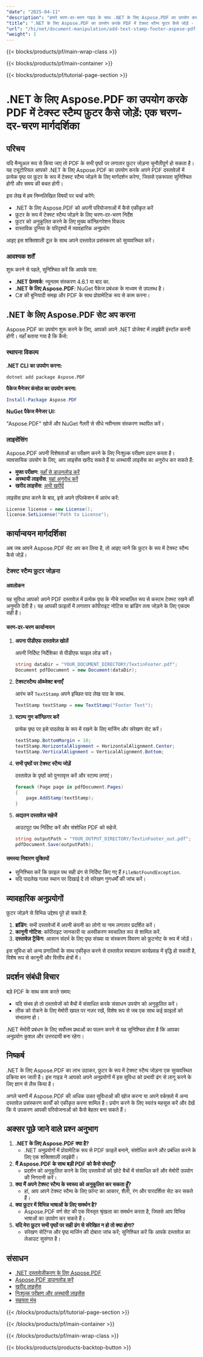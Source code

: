 ```yaml
---
"date": "2025-04-11"
"description": "हमारे चरण-दर-चरण गाइड के साथ .NET के लिए Aspose.PDF का उपयोग करके अपने PDF दस्तावेज़ों के प्रत्येक पृष्ठ पर टेक्स्ट स्टैम्प फ़ुटर जोड़ना सीखें। दस्तावेज़ प्रसंस्करण को कुशलतापूर्वक सरल बनाएँ।"
"title": ".NET के लिए Aspose.PDF का उपयोग करके PDF में टेक्स्ट स्टैम्प फूटर कैसे जोड़ें - एक चरण-दर-चरण मार्गदर्शिका"
"url": "/hi/net/document-manipulation/add-text-stamp-footer-aspose-pdf-net/"
"weight": 1
---
```


{{< blocks/products/pf/main-wrap-class >}}

{{< blocks/products/pf/main-container >}}

{{< blocks/products/pf/tutorial-page-section >}}


# .NET के लिए Aspose.PDF का उपयोग करके PDF में टेक्स्ट स्टैम्प फ़ुटर कैसे जोड़ें: एक चरण-दर-चरण मार्गदर्शिका

## परिचय

यदि मैन्युअल रूप से किया जाए तो PDF के सभी पृष्ठों पर लगातार फ़ुटर जोड़ना चुनौतीपूर्ण हो सकता है। यह ट्यूटोरियल आपको .NET के लिए Aspose.PDF का उपयोग करके अपने PDF दस्तावेज़ों में प्रत्येक पृष्ठ पर फ़ुटर के रूप में टेक्स्ट स्टैम्प जोड़ने के लिए मार्गदर्शन करेगा, जिससे एकरूपता सुनिश्चित होगी और समय की बचत होगी।

इस लेख में हम निम्नलिखित विषयों पर चर्चा करेंगे:
- .NET के लिए Aspose.PDF को अपनी परियोजनाओं में कैसे एकीकृत करें
- फ़ुटर के रूप में टेक्स्ट स्टैम्प जोड़ने के लिए चरण-दर-चरण निर्देश
- फ़ुटर को अनुकूलित करने के लिए मुख्य कॉन्फ़िगरेशन विकल्प
- वास्तविक दुनिया के परिदृश्यों में व्यावहारिक अनुप्रयोग

आइए इस शक्तिशाली टूल के साथ अपने दस्तावेज़ प्रसंस्करण को सुव्यवस्थित करें।

### आवश्यक शर्तें

शुरू करने से पहले, सुनिश्चित करें कि आपके पास:
- **.NET फ्रेमवर्क**: न्यूनतम संस्करण 4.6.1 या बाद का.
- **.NET के लिए Aspose.PDF**: NuGet पैकेज प्रबंधक के माध्यम से उपलब्ध है।
- C# की बुनियादी समझ और PDF के साथ प्रोग्रामेटिक रूप से काम करना।

## .NET के लिए Aspose.PDF सेट अप करना

Aspose.PDF का उपयोग शुरू करने के लिए, आपको अपने .NET प्रोजेक्ट में लाइब्रेरी इंस्टॉल करनी होगी। यहाँ बताया गया है कि कैसे:

### स्थापना विकल्प

**.NET CLI का उपयोग करना:**

```bash
dotnet add package Aspose.PDF
```

**पैकेज मैनेजर कंसोल का उपयोग करना:**

```powershell
Install-Package Aspose.PDF
```

**NuGet पैकेज मैनेजर UI:**

"Aspose.PDF" खोजें और NuGet गैलरी से सीधे नवीनतम संस्करण स्थापित करें।

### लाइसेंसिंग

Aspose.PDF अपनी विशेषताओं का परीक्षण करने के लिए निःशुल्क परीक्षण प्रदान करता है। व्यावसायिक उपयोग के लिए, आप लाइसेंस खरीद सकते हैं या अस्थायी लाइसेंस का अनुरोध कर सकते हैं:

- **मुफ्त परीक्षण**: [यहाँ से डाउनलोड करें](https://releases.aspose.com/pdf/net/)
- **अस्थायी लाइसेंस**: [यहां अनुरोध करें](https://purchase.aspose.com/temporary-license/)
- **खरीद लाइसेंस**: [अभी खरीदें](https://purchase.aspose.com/buy)

लाइसेंस प्राप्त करने के बाद, इसे अपने एप्लिकेशन में आरंभ करें:

```csharp
License license = new License();
license.SetLicense("Path to License");
```

## कार्यान्वयन मार्गदर्शिका

अब जब आपने Aspose.PDF सेट अप कर लिया है, तो आइए जानें कि फ़ुटर के रूप में टेक्स्ट स्टैम्प कैसे जोड़ें।

### टेक्स्ट स्टैम्प फ़ुटर जोड़ना

#### अवलोकन

यह सुविधा आपको अपने PDF दस्तावेज़ में प्रत्येक पृष्ठ के नीचे स्वचालित रूप से कस्टम टेक्स्ट रखने की अनुमति देती है। यह आपकी फ़ाइलों में लगातार कॉपीराइट नोटिस या ब्रांडिंग तत्व जोड़ने के लिए एकदम सही है।

#### चरण-दर-चरण कार्यान्वयन

1. **अपना पीडीएफ दस्तावेज़ खोलें**
   
   अपनी निर्दिष्ट निर्देशिका से पीडीएफ फाइल लोड करें।
   
   ```csharp
   string dataDir = "YOUR_DOCUMENT_DIRECTORY/TextinFooter.pdf";
   Document pdfDocument = new Document(dataDir);
   ```

2. **टेक्स्टस्टैम्प ऑब्जेक्ट बनाएँ**
   
   आरंभ करें `TextStamp` अपने इच्छित पाद लेख पाठ के साथ.
   
   ```csharp
   TextStamp textStamp = new TextStamp("Footer Text");
   ```

3. **स्टाम्प गुण कॉन्फ़िगर करें**
   
   प्रत्येक पृष्ठ पर इसे पादलेख के रूप में रखने के लिए मार्जिन और संरेखण सेट करें।
   
   ```csharp
   textStamp.BottomMargin = 10;
   textStamp.HorizontalAlignment = HorizontalAlignment.Center;
   textStamp.VerticalAlignment = VerticalAlignment.Bottom;
   ```

4. **सभी पृष्ठों पर टेक्स्ट स्टैम्प जोड़ें**
   
   दस्तावेज़ के पृष्ठों को पुनरावृत्त करें और स्टाम्प लगाएं।
   
   ```csharp
   foreach (Page page in pdfDocument.Pages)
   {
       page.AddStamp(textStamp);
   }
   ```

5. **अद्यतन दस्तावेज़ सहेजें**
   
   आउटपुट पथ निर्दिष्ट करें और संशोधित PDF को सहेजें.
   
   ```csharp
   string outputPath = "YOUR_OUTPUT_DIRECTORY/TextinFooter_out.pdf";
   pdfDocument.Save(outputPath);
   ```

#### समस्या निवारण युक्तियों

- सुनिश्चित करें कि फ़ाइल पथ सही ढंग से निर्दिष्ट किए गए हैं `FileNotFoundException`.
- यदि पादलेख गलत स्थान पर दिखाई दे तो संरेखण गुणधर्मों की जांच करें।

## व्यावहारिक अनुप्रयोगों

फ़ुटर जोड़ने से विभिन्न उद्देश्य पूरे हो सकते हैं:

1. **ब्रांडिंग**: सभी दस्तावेजों में अपनी कंपनी का लोगो या नाम लगातार प्रदर्शित करें।
2. **कानूनी नोटिस**: कॉपीराइट जानकारी या अस्वीकरण स्वचालित रूप से शामिल करें.
3. **दस्तावेज़ ट्रैकिंग**: आसान संदर्भ के लिए पृष्ठ संख्या या संस्करण विवरण को फ़ुटनोट के रूप में जोड़ें।

इस सुविधा को अन्य प्रणालियों के साथ एकीकृत करने से दस्तावेज़ स्वचालन कार्यप्रवाह में वृद्धि हो सकती है, विशेष रूप से कानूनी और वित्तीय क्षेत्रों में।

## प्रदर्शन संबंधी विचार

बड़े PDF के साथ काम करते समय:
- यदि संभव हो तो दस्तावेजों को बैचों में संसाधित करके संसाधन उपयोग को अनुकूलित करें।
- लीक को रोकने के लिए मेमोरी खपत पर नज़र रखें, विशेष रूप से जब एक साथ कई फ़ाइलों को संभालना हो।

.NET मेमोरी प्रबंधन के लिए सर्वोत्तम प्रथाओं का पालन करने से यह सुनिश्चित होता है कि आपका अनुप्रयोग कुशल और उत्तरदायी बना रहेगा।

## निष्कर्ष

.NET के लिए Aspose.PDF का लाभ उठाकर, फ़ुटर के रूप में टेक्स्ट स्टैम्प जोड़ना एक सुव्यवस्थित प्रक्रिया बन जाती है। इस गाइड ने आपको अपने अनुप्रयोगों में इस सुविधा को प्रभावी ढंग से लागू करने के लिए ज्ञान से लैस किया है। 

अगले चरणों में Aspose.PDF की अधिक उन्नत सुविधाओं की खोज करना या अपने वर्कफ़्लो में अन्य दस्तावेज़ प्रसंस्करण कार्यों को एकीकृत करना शामिल है। प्रयोग करने के लिए स्वतंत्र महसूस करें और देखें कि ये उपकरण आपकी परियोजनाओं को कैसे बेहतर बना सकते हैं।

## अक्सर पूछे जाने वाले प्रश्न अनुभाग

1. **.NET के लिए Aspose.PDF क्या है?**
   - .NET अनुप्रयोगों में प्रोग्रामेटिक रूप से PDF फ़ाइलें बनाने, संशोधित करने और प्रबंधित करने के लिए एक शक्तिशाली लाइब्रेरी।
2. **मैं Aspose.PDF के साथ बड़ी PDF को कैसे संभालूँ?**
   - प्रदर्शन को अनुकूलित करने के लिए दस्तावेजों को छोटे बैचों में संसाधित करें और मेमोरी उपयोग की निगरानी करें।
3. **क्या मैं अपने टेक्स्ट स्टैम्प के स्वरूप को अनुकूलित कर सकता हूँ?**
   - हां, आप अपने टेक्स्ट स्टैम्प के लिए फ़ॉन्ट का आकार, शैली, रंग और पारदर्शिता सेट कर सकते हैं।
4. **क्या फ़ुटर में विभिन्न भाषाओं के लिए समर्थन है?**
   - Aspose.PDF वर्ण सेट की एक विस्तृत श्रृंखला का समर्थन करता है, जिससे आप विभिन्न भाषाओं का उपयोग कर सकते हैं।
5. **यदि मेरा फ़ुटर सभी पृष्ठों पर सही ढंग से संरेखित न हो तो क्या होगा?**
   - संरेखण सेटिंग्स और पृष्ठ मार्जिन की दोबारा जांच करें; सुनिश्चित करें कि आपके दस्तावेज़ का लेआउट सुसंगत है।

## संसाधन

- [.NET दस्तावेज़ीकरण के लिए Aspose.PDF](https://reference.aspose.com/pdf/net/)
- [Aspose.PDF डाउनलोड करें](https://releases.aspose.com/pdf/net/)
- [खरीद लाइसेंस](https://purchase.aspose.com/buy)
- [निःशुल्क परीक्षण और अस्थायी लाइसेंस](https://purchase.aspose.com/temporary-license/)
- [सहयता मंच](https://forum.aspose.com/c/pdf/10)

{{< /blocks/products/pf/tutorial-page-section >}}

{{< /blocks/products/pf/main-container >}}

{{< /blocks/products/pf/main-wrap-class >}}

{{< blocks/products/products-backtop-button >}}